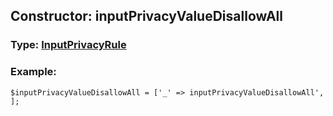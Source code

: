 ## Constructor: inputPrivacyValueDisallowAll  



### Type: [InputPrivacyRule](../types/InputPrivacyRule.md)

### Example:


```
$inputPrivacyValueDisallowAll = ['_' => inputPrivacyValueDisallowAll', ];
```